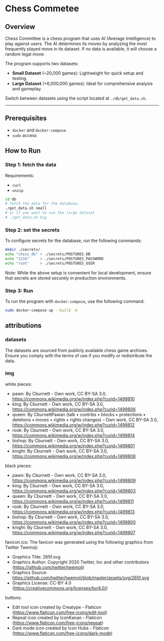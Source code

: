 # Chess Commetee
## Overview

Chess Committee is a chess program that uses AI (Average Intelligence) to play
against users. The AI determines its moves by analyzing the most frequently
played move in its dataset. If no data is available, it will choose a random
legal move.

The program supports two datasets:
- **Small Dataset** (~20,000 games): Lightweight for quick setup and testing.
- **Large Dataset** (+6,000,000 games): Ideal for comprehensive analysis and
gameplay.

Switch between datasets using the script located at `./db/get_data.sh`.

---

## Prerequisites

- `docker` and `docker-compose`
- `sudo` access

## How to Run
### Step 1: fetch the data
Requirements:
- `curl`
- `unzip`

```bash
cd db
# fetch the data for the database.
./get_data.sh small
# or if you want to use the large dataset
# ./get_data.sh big
```

### Step 2: set the secrets
To configure secrets for the database, run the following commands:
```bash
mkdir ./secrets/
echo "chess_db" > ./secrets/POSTGRES_DB
echo "1234"     > ./secrets/POSTGRES_PASSWORD
echo "root"     > ./secrets/POSTGRES_USER
```
Note: While the above setup is convenient for local development, ensure that
secrets are stored securely in production environments.

### Step 3: Run
To run the program with `docker-compose`, use the following command:
```bash
sudo docker-compose up --build -d
```

## attributions
### datasets
The datasets are sourced from publicly available chess game archives. Ensure
you comply with the terms of use if you modify or redistribute the data.

### img
white pieces:
- pawn:   By Cburnett - Own work, CC BY-SA 3.0, https://commons.wikimedia.org/w/index.php?curid=1499810
- king:   By Cburnett - Own work, CC BY-SA 3.0, https://commons.wikimedia.org/w/index.php?curid=1499806
- queen:  By CburnettPawan (talk • contribs • blocks • protections • deletions • moves • rights • rights changes) - Own work, CC BY-SA 3.0, https://commons.wikimedia.org/w/index.php?curid=1499812
- rook:   By Cburnett - Own work, CC BY-SA 3.0, https://commons.wikimedia.org/w/index.php?curid=1499814
- bishop: By Cburnett - Own work, CC BY-SA 3.0, https://commons.wikimedia.org/w/index.php?curid=1499801
- knight: By Cburnett - Own work, CC BY-SA 3.0, https://commons.wikimedia.org/w/index.php?curid=1499808

black pieces:
- pawn:   By Cburnett - Own work, CC BY-SA 3.0, https://commons.wikimedia.org/w/index.php?curid=1499809
- king:   By Cburnett - Own work, CC BY-SA 3.0, https://commons.wikimedia.org/w/index.php?curid=1499803
- queen:  By Cburnett - Own work, CC BY-SA 3.0, https://commons.wikimedia.org/w/index.php?curid=1499811
- rook:   By Cburnett - Own work, CC BY-SA 3.0, https://commons.wikimedia.org/w/index.php?curid=1499813
- bishop: By Cburnett - Own work, CC BY-SA 3.0, https://commons.wikimedia.org/w/index.php?curid=1499800
- knight: By Cburnett - Own work, CC BY-SA 3.0, https://commons.wikimedia.org/w/index.php?curid=1499807

favicon.ico:
The favicon was generated using the following graphics from Twitter Twemoji:

- Graphics Title: 265f.svg
- Graphics Author: Copyright 2020 Twitter, Inc and other contributors (https://github.com/twitter/twemoji)
- Graphics Source: https://github.com/twitter/twemoji/blob/master/assets/svg/265f.svg
- Graphics License: CC-BY 4.0 (https://creativecommons.org/licenses/by/4.0/)

buttons:
- Edit tool icon created by Creatype - Flaticon (https://www.flaticon.com/free-icons/edit-tool)
- Repeat icon created by IconKanan - Flaticon (https://www.flaticon.com/free-icons/repeat)
- Dark mode icon created by Icon Hubs - Flaticon (https://www.flaticon.com/free-icons/dark-mode)

